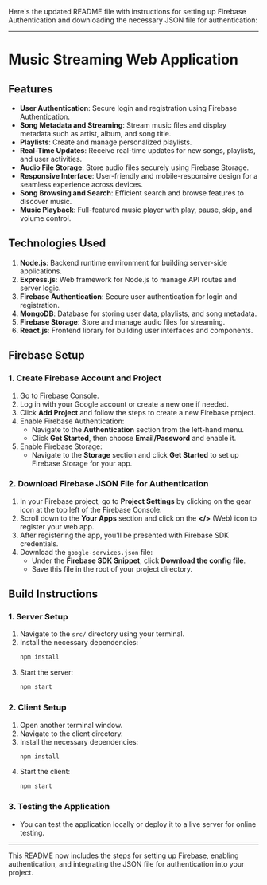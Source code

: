 Here's the updated README file with instructions for setting up Firebase Authentication and downloading the necessary JSON file for authentication:

---

# Music Streaming Web Application

## Features
- **User Authentication**: Secure login and registration using Firebase Authentication.
- **Song Metadata and Streaming**: Stream music files and display metadata such as artist, album, and song title.
- **Playlists**: Create and manage personalized playlists.
- **Real-Time Updates**: Receive real-time updates for new songs, playlists, and user activities.
- **Audio File Storage**: Store audio files securely using Firebase Storage.
- **Responsive Interface**: User-friendly and mobile-responsive design for a seamless experience across devices.
- **Song Browsing and Search**: Efficient search and browse features to discover music.
- **Music Playback**: Full-featured music player with play, pause, skip, and volume control.

## Technologies Used
1. **Node.js**: Backend runtime environment for building server-side applications.
2. **Express.js**: Web framework for Node.js to manage API routes and server logic.
3. **Firebase Authentication**: Secure user authentication for login and registration.
4. **MongoDB**: Database for storing user data, playlists, and song metadata.
5. **Firebase Storage**: Store and manage audio files for streaming.
6. **React.js**: Frontend library for building user interfaces and components.

## Firebase Setup

### 1. Create Firebase Account and Project
1. Go to [Firebase Console](https://console.firebase.google.com/).
2. Log in with your Google account or create a new one if needed.
3. Click **Add Project** and follow the steps to create a new Firebase project.
4. Enable Firebase Authentication:
    - Navigate to the **Authentication** section from the left-hand menu.
    - Click **Get Started**, then choose **Email/Password** and enable it.
5. Enable Firebase Storage:
    - Navigate to the **Storage** section and click **Get Started** to set up Firebase Storage for your app.

### 2. Download Firebase JSON File for Authentication
1. In your Firebase project, go to **Project Settings** by clicking on the gear icon at the top left of the Firebase Console.
2. Scroll down to the **Your Apps** section and click on the **</>** (Web) icon to register your web app.
3. After registering the app, you’ll be presented with Firebase SDK credentials.
4. Download the `google-services.json` file:
    - Under the **Firebase SDK Snippet**, click **Download the config file**.
    - Save this file in the root of your project directory.


## Build Instructions

### 1. Server Setup
1. Navigate to the `src/` directory using your terminal.
2. Install the necessary dependencies:
    ```bash
    npm install
    ```
3. Start the server:
    ```bash
    npm start
    ```

### 2. Client Setup
1. Open another terminal window.
2. Navigate to the client directory.
3. Install the necessary dependencies:
    ```bash
    npm install
    ```
4. Start the client:
    ```bash
    npm start
    ```

### 3. Testing the Application
- You can test the application locally or deploy it to a live server for online testing.

---

This README now includes the steps for setting up Firebase, enabling authentication, and integrating the JSON file for authentication into your project.
